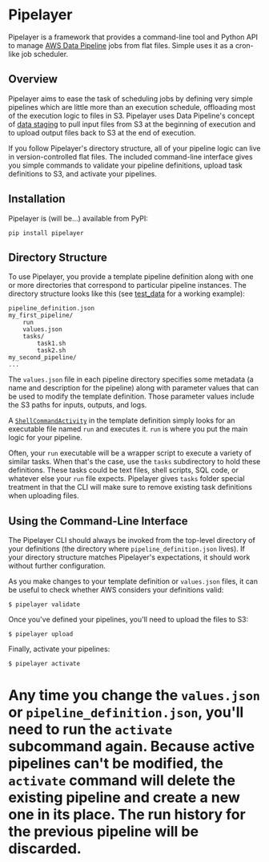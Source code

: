 # Pipelayer

Pipelayer is a framework that provides a command-line tool and Python API
to manage [AWS Data Pipeline](http://aws.amazon.com/datapipeline/) jobs from flat files.
Simple uses it as a cron-like job scheduler.

## Overview

Pipelayer aims to ease the task of scheduling jobs by defining very simple
pipelines which are little more than an execution schedule, offloading
most of the execution logic to files in S3.
Pipelayer uses Data Pipeline's concept of [data staging](http://docs.aws.amazon.com/datapipeline/latest/DeveloperGuide/dp-concepts-staging.html) to pull input files from S3 at the beginning of execution and to upload output files back to S3 at the end of execution.

If you follow Pipelayer's directory structure, all of your pipeline logic
can live in version-controlled flat files. The included command-line interface
gives you simple commands to validate your pipeline definitions, upload
task definitions to S3, and activate your pipelines.

## Installation

Pipelayer is (will be...) available from PyPI:
```
pip install pipelayer
```

## Directory Structure

To use Pipelayer, you provide a template pipeline definition along with
one or more directories that correspond to particular pipeline instances.
The directory structure looks like this
(see [test_data](tests/test_data) for a working example):
```
pipeline_definition.json
my_first_pipeline/
    run
    values.json
    tasks/
        task1.sh
        task2.sh
my_second_pipeline/
...
```

The `values.json` file in each pipeline directory specifies some metadata
(a name and description for the pipeline) along with parameter values
that can be used to modify the template definition.
Those parameter values include the S3 paths for inputs, outputs, and logs.

A [`ShellCommandActivity`](http://docs.aws.amazon.com/datapipeline/latest/DeveloperGuide/dp-object-shellcommandactivity.html) in the template definition simply looks for an executable file named `run` and executes it.
`run` is where you put the main logic for your pipeline.

Often, your `run` executable will be a wrapper script to execute a variety of similar tasks.
When that's the case, use the `tasks` subdirectory to hold these definitions.
These tasks could be text files, shell scripts, SQL code, or whatever else
your `run` file expects.
Pipelayer gives `tasks` folder special treatment in that the CLI will make
sure to remove existing task definitions when uploading files.

## Using the Command-Line Interface

The Pipelayer CLI should always be invoked from the top-level directory
of your definitions (the directory where `pipeline_definition.json` lives).
If your directory structure matches Pipelayer's expectations, it should
work without further configuration.

As you make changes to your template definition or `values.json` files,
it can be useful to check whether AWS considers your definitions valid:
```
$ pipelayer validate
```

Once you've defined your pipelines, you'll need to upload the files to S3:
```
$ pipelayer upload
```

Finally, activate your pipelines:
```
$ pipelayer activate
```

Any time you change the `values.json` or `pipeline_definition.json`, you'll
need to run the `activate` subcommand again. Because active pipelines can't
be modified, the `activate` command will delete the existing pipeline and
create a new one in its place. The run history for the previous pipeline will
be discarded.
=======
